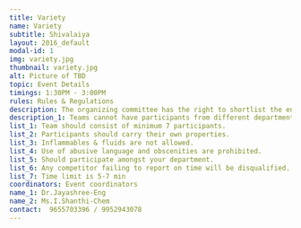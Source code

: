 ```yaml
---
title: Variety 
name: Variety
subtitle: Shivalaiya
layout: 2016_default
modal-id: 1
img: variety.jpg
thumbnail: variety.jpg
alt: Picture of TBD
topic: Event Details
timings: 1:30PM - 3:00PM
rules: Rules & Regulations
description: The organizing committee has the right to shortlist the entries, if the entries are too many.
description_1: Teams cannot have participants from different departments.
list_1: Team should consist of minimum 7 participants.
list_2: Participants should carry their own properties. 
list_3: Inflammables & fluids are not allowed. 
list_4: Use of abusive language and obscenities are prohibited. 
list_5: Should participate amongst your department. 
list_6: Any competitor failing to report on time will be disqualified.  
list_7: Time limit is 5-7 min
coordinators: Event coordinators
name_1: Dr.Jayashree-Eng
name_2: Ms.I.Shanthi-Chem
contact:  9655703396 / 9952943078
---
```

